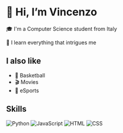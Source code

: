 # 👋 Hi, I’m Vincenzo


🎓 I'm a Computer Science student from Italy

🧠 I learn everything that intrigues me


## I also like

- 🏀 Basketball
- 🎬 Movies
- 👾 eSports


## Skills
![Python](https://github.com/g4lius/bio/blob/main/Python-logo-notext.svg.png) ![JavaScript]([link_immagine_javascript](https://github.com/g4lius/bio/blob/main/JavaScript-logo.png)) ![HTML](link_immagine_html) ![CSS](link_immagine_css)
<!---
g4lius/g4lius is a ✨ special ✨ repository because its `README.md` (this file) appears on your GitHub profile.
You can click the Preview link to take a look at your changes.
--->
